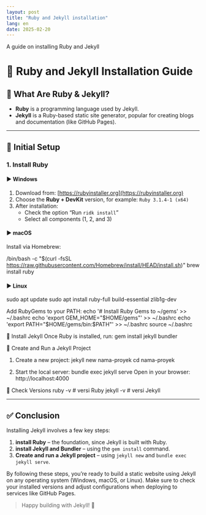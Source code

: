 ```yaml
---
layout: post
title: "Ruby and Jekyll installation"
lang: en
date: 2025-02-20
---
```


A guide on installing Ruby and Jekyll

# 📘 Ruby and Jekyll Installation Guide

## 💎 What Are Ruby & Jekyll?

- **Ruby** is a programming language used by Jekyll.
- **Jekyll** is a Ruby-based static site generator, popular for creating blogs and documentation (like GitHub Pages).

---

## 🔧 Initial Setup

### 1. Install Ruby

#### ▶ Windows

1. Download from: [https://rubyinstaller.org](https://rubyinstaller.org)
2. Choose the **Ruby + DevKit** version, for example: `Ruby 3.1.4-1 (x64)`
3. After installation:
   - Check the option “Run `ridk install`”
   - Select all components (1, 2, and 3)

#### ▶ macOS

Install via Homebrew:

/bin/bash -c "$(curl -fsSL https://raw.githubusercontent.com/Homebrew/install/HEAD/install.sh)"
brew install ruby

#### ▶ Linux

sudo apt update
sudo apt install ruby-full build-essential zlib1g-dev

Add RubyGems to your PATH:
echo '# Install Ruby Gems to ~/gems' >> ~/.bashrc
echo 'export GEM_HOME="$HOME/gems"' >> ~/.bashrc
echo 'export PATH="$HOME/gems/bin:$PATH"' >> ~/.bashrc
source ~/.bashrc

🌟 Install Jekyll
Once Ruby is installed, run:
gem install jekyll bundler

🚀 Create and Run a Jekyll Project

1. Create a new project:
   jekyll new nama-proyek
   cd nama-proyek

2. Start the local server:
   bundle exec jekyll serve
   Open in your browser:
   http://localhost:4000

🧪 Check Versions
ruby -v # versi Ruby
jekyll -v # versi Jekyll

---

## ✅ Conclusion

Installing Jekyll involves a few key steps:

1. **install Ruby** – the foundation, since Jekyll is built with Ruby.
2. **install Jekyll and Bundler** – using the `gem install` command.
3. **Create and run a Jekyll project** – using `jekyll new` and `bundle exec jekyll serve`.

By following these steps, you’re ready to build a static website using Jekyll on any operating system (Windows, macOS, or Linux). Make sure to check your installed versions and adjust configurations when deploying to services like GitHub Pages.

> Happy building with Jekyll! 🚀
